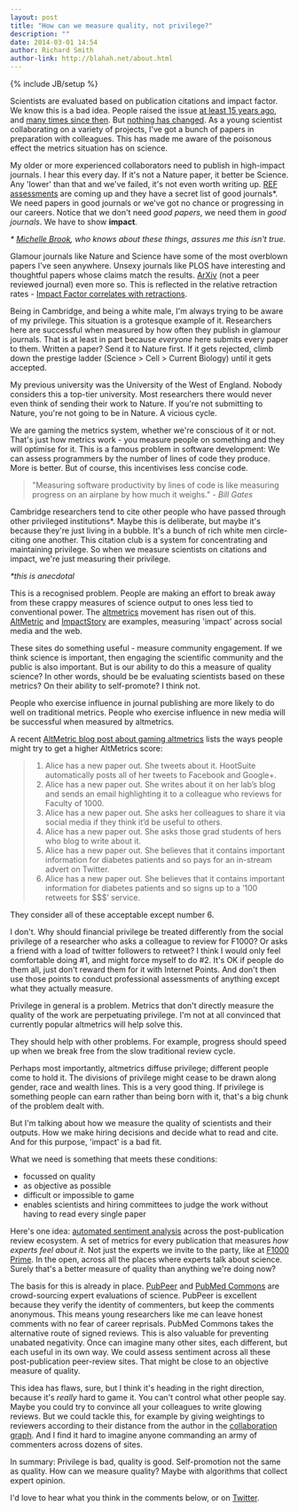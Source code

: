 ```yaml
---
layout: post
title: "How can we measure quality, not privilege?"
description: ""
date: 2014-03-01 14:54
author: Richard Smith
author-link: http://blahah.net/about.html
---
```

{% include JB/setup %}

Scientists are evaluated based on publication citations and impact factor. We know this is a bad idea. People raised the issue [at least 15 years ago](http://www.bmj.com/content/314/7079/497.1), and [many times since then](https://www.zotero.org/groups/impact_factor_problems/items). But [nothing has changed](http://datapub.cdlib.org/2013/05/22/impact-factors/). As a young scientist collaborating on a variety of projects, I've got a bunch of papers in preparation with colleagues. This has made me aware of the poisonous effect the metrics situation has on science.

<!-- more -->

My older or more experienced collaborators need to publish in high-impact journals. I hear this every day. If it's not a Nature paper, it better be Science. Any 'lower' than that and we've failed, it's not even worth writing up. [REF assessments](http://www.ref.ac.uk/) are coming up and they have a secret list of good journals\*. We need papers in good journals or we've got no chance or progressing in our careers. Notice that we don't need *good papers*, we need them in *good journals*. We have to show **impact**.

_\* [Michelle Brook](http://twitter.com/MLBrook), who knows about these things, assures me this isn't true._

Glamour journals like Nature and Science have some of the most overblown papers I've seen anywhere. Unsexy journals like PLOS have interesting and thoughtful papers whose claims match the results. [ArXiv](http://arxiv.org) (not a peer reviewed journal) even more so. This is reflected in the relative retraction rates - [Impact Factor correlates with retractions](http://iai.asm.org/content/79/10/3855.full).

Being in Cambridge, and being a white male, I'm always trying to be aware of my privilege. This situation is a grotesque example of it. Researchers here are successful when measured by how often they publish in glamour journals. That is at least in part because *everyone* here submits every paper to them. Written a paper? Send it to Nature first. If it gets rejected, climb down the prestige ladder (Science > Cell > Current Biology) until it gets accepted. 

My previous university was the University of the West of England. Nobody considers this a top-tier university. Most researchers there would never even think of sending their work to Nature. If you're not submitting to Nature, you're not going to be in Nature. A vicious cycle.

We are gaming the metrics system, whether we're conscious of it or not. That's just how metrics work - you measure people on something and they will optimise for it. This is a famous problem in software development: We can assess programmers by the number of lines of code they produce. More is better. But of course, this incentivises less concise code.

> "Measuring software productivity by lines of code is like measuring progress on an airplane by how much it weighs."
> _- Bill Gates_

Cambridge researchers tend to cite other people who have passed through other privileged institutions\*. Maybe this is deliberate, but maybe it's because they're just living in a bubble. It's a bunch of rich white men circle-citing one another. This citation club is a system for concentrating and maintaining privilege. So when we measure scientists on citations and impact, we're just measuring their privilege.

_\*this is anecdotal_

This is a recognised problem. People are making an effort to break away from these crappy measures of science output to ones less tied to conventional power. The [altmetrics](http://altmetrics.org/manifesto) movement has risen out of this. [AltMetric](http://altmetric.com) and [ImpactStory](http://impactstory.org) are examples, measuring 'impact' across social media and the web.

These sites do something useful - measure community engagement. If we think science is important, then engaging the scientific community and the public is also important. But is our ability to do this a measure of quality science? In other words, should be be evaluating scientists based on these metrics? On their ability to self-promote? I think not.

People who exercise influence in journal publishing are more likely to do well on traditional metrics. People who exercise influence in new media will be successful when measured by altmetrics.

A recent [AltMetric blog post about gaming altmetrics](http://www.altmetric.com/blog/gaming-altmetrics/) lists the ways people might try to get a higher AltMetrics score:

> 1. Alice has a new paper out. She tweets about it. HootSuite automatically posts all of her tweets to Facebook and Google+.
> 2. Alice has a new paper out. She writes about it on her lab’s blog and sends an email highlighting it to a colleague who reviews for Faculty of 1000.
> 3. Alice has a new paper out. She asks her colleagues to share it via social media if they think it’d be useful to others.
> 4. Alice has a new paper out. She asks those grad students of hers who blog to write about it.
> 5. Alice has a new paper out. She believes that it contains important information for diabetes patients and so pays for an in-stream advert on Twitter.
> 6. Alice has a new paper out. She believes that it contains important information for diabetes patients and so signs up to a ’100 retweets for $$$’ service.

They consider all of these acceptable except number 6.

I don't. Why should financial privilege be treated differently from the social privilege of a researcher who asks a colleague to review for F1000? Or asks a friend with a load of twitter followers to retweet? I think I would only feel comfortable doing #1, and might force myself to do #2. It's OK if people do them all, just don't reward them for it with Internet Points. And don't then use those points to conduct professional assessments of anything except what they actually measure.

Privilege in general is a problem. Metrics that don't directly measure the quality of the work are perpetuating privilege. I'm not at all convinced that currently popular altmetrics will help solve this.

They should help with other problems. For example, progress should speed up when we break free from the slow traditional review cycle.

Perhaps most importantly, altmetrics diffuse privilege; different people come to hold it. The divisions of privilege might cease to be drawn along gender, race and wealth lines. This is a very good thing. If privilege is something people can earn rather than being born with it, that's a big chunk of the problem dealt with.

But I'm talking about how we measure the quality of scientists and their outputs. How we make hiring decisions and decide what to read and cite. And for this purpose, 'impact' is a bad fit.

What we need is something that meets these conditions:

- focussed on quality
- as objective as possible
- difficult or impossible to game
- enables scientists and hiring committees to judge the work without having to read every single paper

Here's one idea: [automated sentiment analysis](http://en.wikipedia.org/wiki/Sentiment_analysis) across the post-publication review ecosystem. A set of metrics for every publication that measures *how experts feel about it*. Not just the experts we invite to the party, like at [F1000 Prime](http://f1000.com/prime). In the open, across all the places where experts talk about science. Surely that's a better measure of quality than anything we're doing now?

The basis for this is already in place. [PubPeer](https://pubpeer.com/) and [PubMed Commons](http://www.ncbi.nlm.nih.gov/pubmedcommons/) are crowd-sourcing expert evaluations of science. PubPeer is excellent because they verify the identity of commenters, but keep the comments anonymous. This means young researchers like me can leave honest comments with no fear of career reprisals. PubMed Commons takes the alternative route of signed reviews. This is also valuable for preventing unabated negativity. Once can imagine many other sites, each different, but each useful in its own way. We could assess sentiment across all these post-publication peer-review sites. That might be close to an objective measure of quality.

This idea has flaws, sure, but I think it's heading in the right direction, because it's *really* hard to game it. You can't control what other people say. Maybe you could try to convince all your colleagues to write glowing reviews. But we could tackle this, for example by giving weightings to reviewers according to their distance from the author in the [collaboration graph](http://en.wikipedia.org/wiki/Collaboration_graph). And I find it hard to imagine anyone commanding an army of commenters across dozens of sites.

In summary: Privilege is bad, quality is good. Self-promotion not the same as quality. How can we measure quality? Maybe with algorithms that collect expert opinion.

I'd love to hear what you think in the comments below, or on [Twitter](http://twitter.com/blahah404).
